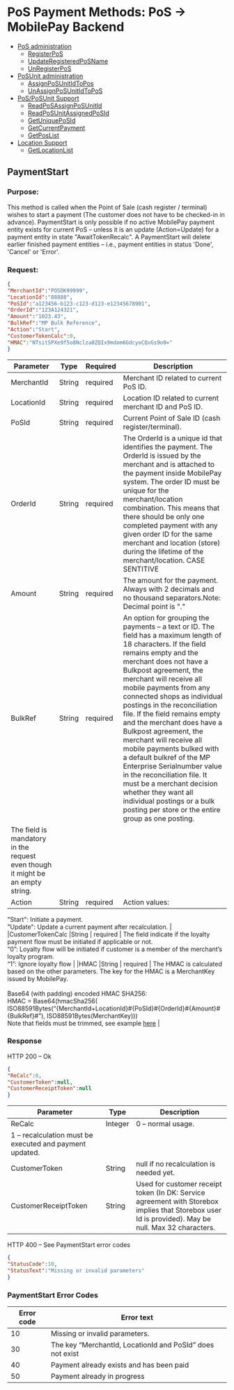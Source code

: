 # PoS Payment Methods: PoS -> MobilePay Backend

<!-- TOC depthFrom:1 depthTo:6 withLinks:1 updateOnSave:1 orderedList:0 -->
- [PoS administration](#RegisterPoS)
    - [RegisterPoS](#RegisterPoS)
    - [UpdateRegisteredPoSName](#UpdateRegisteredPoSName)
    - [UnRegisterPoS](#UnRegisterPoS)
- [PoSUnit administration](#AssignPoSUnitIdToPos)
    - [AssignPoSUnitIdToPos](#AssignPoSUnitIdToPos)
    - [UnAssignPoSUnitIdToPoS](#UnAssignPoSUnitIdToPoS)
- [PoS/PoSUnit Support](#ReadPoSAssignPoSUnitId)
    - [ReadPoSAssignPoSUnitId](#ReadPoSAssignPoSUnitId)
    - [ReadPoSUnitAssignedPoSId](#ReadPoSUnitAssignedPoSId)
    - [GetUniquePoSId](#GetUniquePoSId)
    - [GetCurrentPayment](#GetCurrentPayment)
    - [GetPosList](#GetPosList)
- [Location Support](#ReadPoSAssignPoSUnitId)
    - [GetLocationList](#GetLocationList)
<!-- /TOC -->


## PaymentStart
### Purpose:
This method is called when the Point of Sale (cash register / terminal) wishes to start a payment (The customer does not have to be checked-in in advance). 
PaymentStart is only possible if no active MobilePay payment entity exists for current PoS – unless it is an update (Action=Update) for a payment entity in state "AwaitTokenRecalc".
A PaymentStart will delete earlier finished payment entities – i.e., payment entities in status 'Done', 'Cancel' or 'Error'.

### Request:
```json
{
"MerchantId":"POSDK99999",
"LocationId":"88888",
"PoSId":"a123456-b123-c123-d123-e12345678901",
"OrderId":"123A124321",
"Amount":"1023.43",
"BulkRef":"MP Bulk Reference",
"Action":"Start",
"CustomerTokenCalc":0,
"HMAC":"NTsitSPXe9f5o8Nclza8ZQIx9mdom6GdcyoCQvGs9o0="
}
```

|Parameter    |Type        |Required  |Description                                                      |
|------------------|------------|----------|-----------------------------------------------------------------|
|MerchantId        |String      | required | Merchant ID related to current PoS ID. |
|LocationId        |String      | required | Location ID related to current merchant ID and PoS ID. |
|PoSId             |String      | required | Current Point of Sale ID (cash register/terminal). |
|OrderId           |String      | required | The OrderId is a unique id that identifies the payment. The OrderId is issued by the merchant and is attached to the payment inside MobilePay system. The order ID must be unique for the merchant/location combination. This means that there should be only one completed payment with any given order ID for the same merchant and location (store) during the lifetime of the merchant/location. CASE SENTITIVE |
|Amount            |String      | required | The amount for the payment. Always with 2 decimals and no thousand separators.Note: Decimal point is "." |
|BulkRef           |String      | required | An option for grouping the payments – a text or ID. The field has a maximum length of 18 characters. If the field remains empty and the merchant does not have a Bulkpost agreement, the merchant will receive all mobile payments from any connected shops as individual postings in the reconciliation file. If the field remains empty and the merchant does have a Bulkpost agreement, the merchant will receive all mobile payments bulked with a default bulkref of the MP Enterprise Serialnumber value in the reconciliation file. It must be a merchant decision whether they want all individual postings or a bulk posting per store or the entire group as one posting.
The field is mandatory in the request even though it might be an empty string. |
|Action            |String      | required | Action values:<br>
"Start": Initiate a payment.<br>
"Update": Update a current payment after recalculation. |
|CustomerTokenCalc |String      | required | The field indicate if the loyalty payment flow must be initiated if applicable or not. <br>“0”: Loyalty flow will be initiated if customer is a member of the merchant’s loyalty program. <br>“1”: Ignore loyalty flow |
|HMAC              |String      | required | The HMAC is calculated based on the other parameters. The key for the HMAC is a MerchantKey issued by MobilePay. <br><br>Base64 (with padding) encoded HMAC SHA256:<br>HMAC = Base64(hmacSha256(<br>ISO88591Bytes(“{MerchantId+LocationId}#{PoSId}#{OrderId}#{Amount}#{BulkRef}#”), ISO88591Bytes(MerchantKey))) <br>Note that fields must be trimmed, see example [here](https://developer.mobilepay.dk/node/2546) |

### Response
HTTP 200 – Ok
```json
{
"ReCalc":0,
"CustomerToken":null,
"CustomerReceiptToken":null
}
```
|Parameter    |Type        |Description                                                      |
|-------------|------------|-----------------------------------------------------------------|
|ReCalc       |Integer      |0 – normal usage.
1 – recalculation must be executed and payment updated.|
|CustomerToken       |String      |null if no recalculation is needed yet. |
|CustomerReceiptToken       |String      |Used for customer receipt token (In DK: Service agreement with Storebox implies that Storebox user Id is provided). May be null. Max 32 characters. |

HTTP 400 – See PaymentStart error codes
```json
{
"StatusCode":10,
"StatusText":"Missing or invalid parameters"
}
```
### PaymentStart Error Codes
|Error code   |Error text       |
|-------------|-----------------|
|10           |Missing or invalid parameters. | 
|30           |The key “MerchantId, LocationId and PoSId” does not exist | 
|40           |Payment already exists and has been paid | 
|50           |Payment already in progress | 
